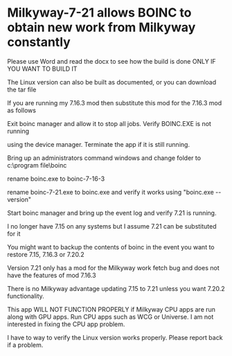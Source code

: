 # Milkyway-7-21 allows BOINC to obtain new work from Milkyway constantly

Please use Word and read the docx to see how the build is done ONLY IF YOU WANT TO BUILD IT

The Linux version can also be built as documented, or you can download the tar file

If you are running my 7.16.3 mod then substitute this mod for the 7.16.3 mod as follows

Exit boinc manager and allow it to stop all jobs.  Verify BOINC.EXE is not running

using the device manager.  Terminate the app if it is still running.

Bring up an administrators command windows and change folder to c:\program file\boinc

rename boinc.exe to boinc-7-16-3

rename boinc-7-21.exe to boinc.exe and verify it works using "boinc.exe --version"

Start boinc manager and bring up the event log and verify 7.21 is running.

I no longer have 7.15 on any systems but I assume 7.21 can be substituted for it

You might want to backup the contents of boinc in the event you want to restore 7.15, 7.16.3 or 7.20.2

Version 7.21 only has a mod for the Milkyway work fetch bug and does not have the features of mod 7.16.3

There is no Milkyway advantage updating 7.15 to 7.21 unless you want 7.20.2 functionality.

This app WILL NOT FUNCTION PROPERLY if Milkyway CPU apps are run along with GPU apps.
Run CPU apps such as WCG or Universe.  I am not interested in fixing the CPU app problem.

I have to way to verify the Linux version works properly.  Please report back if a problem.
